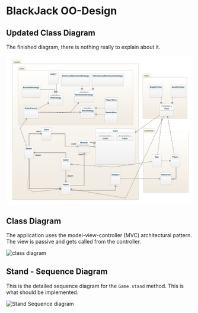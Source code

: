 # BlackJack OO-Design
## Updated Class Diagram
The finished diagram, there is nothing really to explain about it.

![updated class diagram](img/class-diagram_updated.jpeg)

## Class Diagram
The application uses the model-view-controller (MVC) architectural pattern. The view is passive and gets called from the controller. 

![class diagram](img/class_diagram.jpg)

## Stand - Sequence Diagram
This is the detailed sequence diagram for the `Game.stand` method. This is what should be implemented.

![Stand Sequence diagram](img/stand_seq.jpg)
